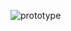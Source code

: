 ![prototype](https://user-images.githubusercontent.com/112189073/236239612-f843ce21-14ca-44db-b80e-6f752ba638bd.jpg)
